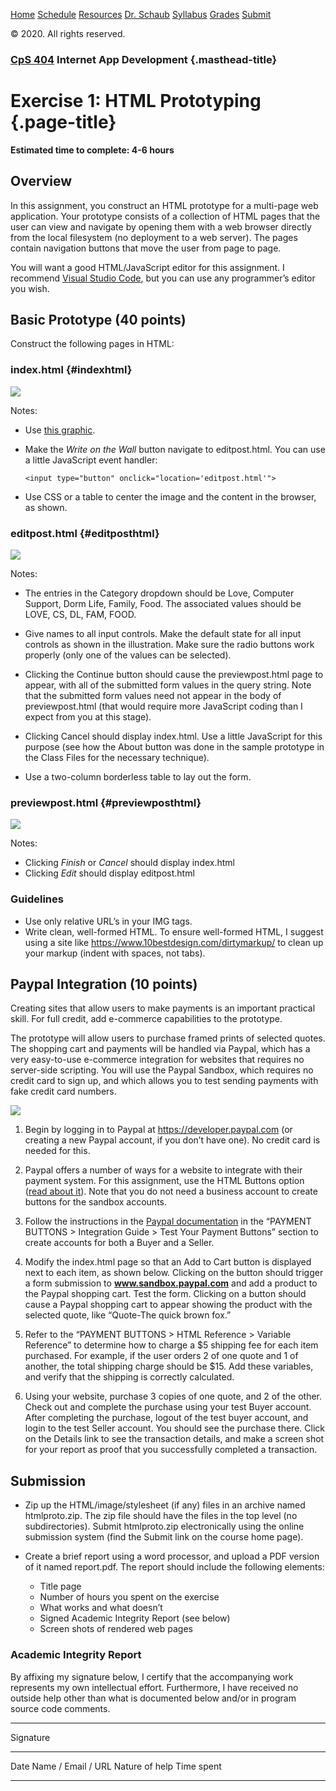 [Home](https://protect.bju.edu/cps/courses/cps404/index.html)
[Schedule](https://protect.bju.edu/cps/courses/cps404/schedule.html)
[Resources](https://protect.bju.edu/cps/courses/cps404/Resources.html)
[Dr. Schaub](https://protect.bju.edu/cps/courses/cps404/Schaub.html)
[Syllabus](https://protect.bju.edu/cps/courses/cps404/docs/CpS404Syllabus.pdf)
[Grades](https://bju.instructure.com/courses/11957/grades)
[Submit](https://protect.bju.edu/cps/submit/upload/)

© 2020. All rights reserved.

### [CpS 404](https://protect.bju.edu/cps/courses/cps404/index.html "Home") Internet App Development {.masthead-title}

Exercise 1: HTML Prototyping {.page-title}
============================

**Estimated time to complete: 4-6 hours**

Overview
--------

In this assignment, you construct an HTML prototype for a multi-page web
application. Your prototype consists of a collection of HTML pages that
the user can view and navigate by opening them with a web browser
directly from the local filesystem (no deployment to a web server). The
pages contain navigation buttons that move the user from page to page.

You will want a good HTML/JavaScript editor for this assignment. I
recommend [Visual Studio Code](https://code.visualstudio.com/), but you
can use any programmer’s editor you wish.

Basic Prototype (40 points)
---------------------------

Construct the following pages in HTML:

### index.html {#indexhtml}

![](./Exercise%201_%20HTML%20Prototyping%20·%20CpS%20404_files/index.jpg)

Notes:

-   Use [this
    graphic](https://protect.bju.edu/cps/courses/cps404/exercises/ex1/wallyswallofwisdom.jpg).
-   Make the *Write on the Wall* button navigate to editpost.html. You
    can use a little JavaScript event handler:

    ``` {.highlight}
    <input type="button" onclick="location='editpost.html'">
    ```

-   Use CSS or a table to center the image and the content in the
    browser, as shown.

### editpost.html {#editposthtml}

![](./Exercise%201_%20HTML%20Prototyping%20·%20CpS%20404_files/editpost.jpg)

Notes:

-   The entries in the Category dropdown should be Love, Computer
    Support, Dorm Life, Family, Food. The associated values should be
    LOVE, CS, DL, FAM, FOOD.

-   Give names to all input controls. Make the default state for all
    input controls as shown in the illustration. Make sure the radio
    buttons work properly (only one of the values can be selected).

-   Clicking the Continue button should cause the previewpost.html page
    to appear, with all of the submitted form values in the query
    string. Note that the submitted form values need not appear in the
    body of previewpost.html (that would require more JavaScript coding
    than I expect from you at this stage).

-   Clicking Cancel should display index.html. Use a little JavaScript
    for this purpose (see how the About button was done in the sample
    prototype in the Class Files for the necessary technique).

-   Use a two-column borderless table to lay out the form.

### previewpost.html {#previewposthtml}

![](./Exercise%201_%20HTML%20Prototyping%20·%20CpS%20404_files/previewpost.jpg)

Notes:

-   Clicking *Finish* or *Cancel* should display index.html
-   Clicking *Edit* should display editpost.html

### Guidelines

-   Use only relative URL’s in your IMG tags.
-   Write clean, well-formed HTML. To ensure well-formed HTML, I suggest
    using a site like https://www.10bestdesign.com/dirtymarkup/ to clean
    up your markup (indent with spaces, not tabs).

Paypal Integration (10 points)
------------------------------

Creating sites that allow users to make payments is an important
practical skill. For full credit, add e-commerce capabilities to the
prototype.

The prototype will allow users to purchase framed prints of selected
quotes. The shopping cart and payments will be handled via Paypal, which
has a very easy-to-use e-commerce integration for websites that requires
no server-side scripting. You will use the Paypal Sandbox, which
requires no credit card to sign up, and which allows you to test sending
payments with fake credit card numbers.

![](./Exercise%201_%20HTML%20Prototyping%20·%20CpS%20404_files/paypal.jpg)

1.  Begin by logging in to Paypal at https://developer.paypal.com (or
    creating a new Paypal account, if you don’t have one). No credit
    card is needed for this.

2.  Paypal offers a number of ways for a website to integrate with their
    payment system. For this assignment, use the HTML Buttons option
    ([read about
    it](https://developer.paypal.com/docs/integration/web/)). Note that
    you do not need a business account to create buttons for the sandbox
    accounts.

3.  Follow the instructions in the [Paypal
    documentation](https://developer.paypal.com/docs/integration/web/)
    in the “PAYMENT BUTTONS \> Integration Guide \> Test Your Payment
    Buttons” section to create accounts for both a Buyer and a Seller.

4.  Modify the index.html page so that an Add to Cart button is
    displayed next to each item, as shown below. Clicking on the button
    should trigger a form submission to **www.sandbox.paypal.com** and
    add a product to the Paypal shopping cart. Test the form. Clicking
    on a button should cause a Paypal shopping cart to appear showing
    the product with the selected quote, like “Quote-The quick brown
    fox.”

5.  Refer to the “PAYMENT BUTTONS \> HTML Reference \> Variable
    Reference” to determine how to charge a \$5 shipping fee for each
    item purchased. For example, if the user orders 2 of one quote and 1
    of another, the total shipping charge should be \$15. Add these
    variables, and verify that the shipping is correctly calculated.

6.  Using your website, purchase 3 copies of one quote, and 2 of the
    other. Check out and complete the purchase using your test Buyer
    account. After completing the purchase, logout of the test buyer
    account, and login to the test Seller account. You should see the
    purchase there. Click on the Details link to see the transaction
    details, and make a screen shot for your report as proof that you
    successfully completed a transaction.

Submission
----------

-   Zip up the HTML/image/stylesheet (if any) files in an archive named
    htmlproto.zip. The zip file should have the files in the top level
    (no subdirectories). Submit htmlproto.zip electronically using the
    online submission system (find the Submit link on the course home
    page).

-   Create a brief report using a word processor, and upload a PDF
    version of it named report.pdf. The report should include the
    following elements:

    -   Title page
    -   Number of hours you spent on the exercise
    -   What works and what doesn’t
    -   Signed Academic Integrity Report (see below)
    -   Screen shots of rendered web pages

### Academic Integrity Report

By affixing my signature below, I certify that the accompanying work
represents my own intellectual effort. Furthermore, I have received no
outside help other than what is documented below and/or in program
source code comments.

* * * * *

Signature

  ------ -------------------- ---------------- ------------
  Date   Name / Email / URL   Nature of help   Time spent
  ------ -------------------- ---------------- ------------


